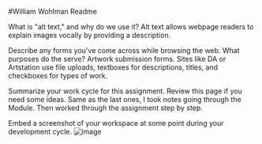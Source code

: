 #William Wohlman Readme

What is "alt text," and why do we use it?
  Alt text allows webpage readers to explain images vocally by providing a description.

Describe any forms you've come across while browsing the web. What purposes do the serve?
  Artwork submission forms. Sites like DA or Artstation use file uploads, textboxes for descriptions, titles, and checkboxes for types of work.

Summarize your work cycle for this assignment. Review this page if you need some ideas.
  Same as the last ones, I took notes going through the Module. Then worked through the assignment step by step.

Embed a screenshot of your workspace at some point during your development cycle.
  ![image](./images/screenchot.png)

